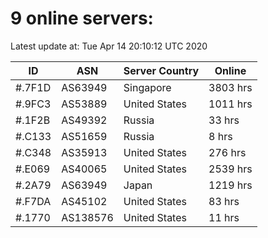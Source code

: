 # 9 online servers:

Latest update at: Tue Apr 14 20:10:12 UTC 2020

| ID | ASN | Server Country | Online |
| -- | --- | -------------- | ------ |
| #.7F1D | AS63949 | Singapore | 3803 hrs |
| #.9FC3 | AS53889 | United States | 1011 hrs |
| #.1F2B | AS49392 | Russia | 33 hrs |
| #.C133 | AS51659 | Russia | 8 hrs |
| #.C348 | AS35913 | United States | 276 hrs |
| #.E069 | AS40065 | United States | 2539 hrs |
| #.2A79 | AS63949 | Japan | 1219 hrs |
| #.F7DA | AS45102 | United States | 83 hrs |
| #.1770 | AS138576 | United States | 11 hrs |

